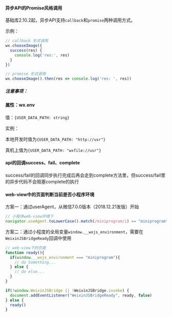 

#### 异步API的Promise风格调用

基础库2.10.2起，异步API支持`callback`和`promise`两种调用方式。

示例：

```javascript
// callback 形式调用
wx.chooseImage({
  success(res) {
    console.log('res:', res)
  }
})

// promise 形式调用
wx.chooseImage().then(res => console.log('res: ', res))

```

##### 注意事项：







#### 属性：wx.env

值：`{USER_DATA_PATH: string}`

实例：

本地开发时值为`{USER_DATA_PATH: "http://usr"}`

真机上值为`{USER_DATA_PATH: "wxfile://usr"}`



#### api的回调success、fail、complete

success/fail的回调同步执行完成后再会走到complete方法里，但success/fail里的异步代码不会阻塞complete的执行



#### web-view中的页面判断当前是否小程序环境

方案一：通过userAgent，从微信7.0.0版本（2018.12.21发版）开始

```javascript
// 小程序web-view环境下
navigator.useAgent.toLowerCase().match(/miniprogram/i) == "miniprogram"; // true
```

方案二：通过小程度的全局变量`window.__wxjs_environment`，需要在`WeixinJSBridgeReady`回调中使用

```javascript
// web-view下的页面
function ready(){
  if(window.__wxjs_environment === "miniprogram"){
    // do Something...
  } else {
    // do else...
  }
}

if(!window.WeixinJSBridge || !WeixinJSBridge.invoke) {
  document.addEventListener("WeixinJSBridgeReady", ready, false)
} else {
  ready()
}
```



